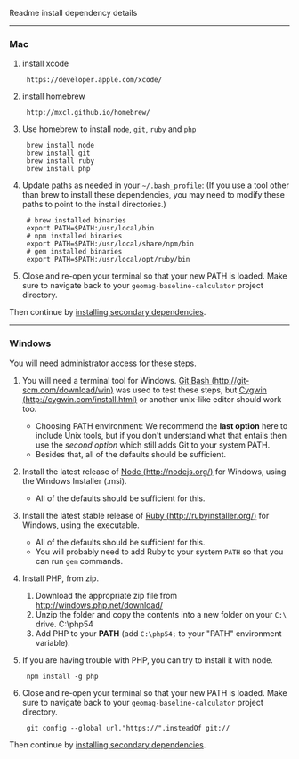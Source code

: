 Readme install dependency details

---
### Mac ###

1. install xcode

        https://developer.apple.com/xcode/

2. install homebrew

        http://mxcl.github.io/homebrew/

3. Use homebrew to install `node`, `git`, `ruby` and `php`

        brew install node
        brew install git
        brew install ruby
        brew install php

4. Update paths as needed in your `~/.bash_profile`:
   (If you use a tool other than brew to install these dependencies, you may
   need to modify these paths to point to the install directories.)

        # brew installed binaries
        export PATH=$PATH:/usr/local/bin
        # npm installed binaries
        export PATH=$PATH:/usr/local/share/npm/bin
        # gem installed binaries
        export PATH=$PATH:/usr/local/opt/ruby/bin

5. Close and re-open your terminal so that your new PATH is loaded.
   Make sure to navigate back to your `geomag-baseline-calculator` project
   directory.

Then continue by
[installing secondary dependencies](readme_dependency_install.md#secondary-dependencies).

---
### Windows ###
You will need administrator access for these steps.

1. You will need a terminal tool for Windows.
   [Git Bash (http://git-scm.com/download/win)](http://git-scm.com/download/win)
   was used to test these steps, but
   [Cygwin (http://cygwin.com/install.html)](http://cygwin.com/install.html)
   or another unix-like editor should work too.

   - Choosing PATH environment: We recommend the __last option__ here to include
     Unix tools, but if you don't understand what that entails then use the
     _second option_ which still adds Git to your system PATH.
   - Besides that, all of the defaults should be sufficient.

2. Install the latest release of
   [Node (http://nodejs.org/)](http://nodejs.org/) for
   Windows, using the Windows Installer (.msi).

   - All of the defaults should be sufficient for this.

3. Install the latest stable release of
   [Ruby (http://rubyinstaller.org/)](http://rubyinstaller.org/) for Windows,
   using the executable.

   - All of the defaults should be sufficient for this.
   - You will probably need to add Ruby to your system `PATH` so that you
     can run `gem` commands.

4. Install PHP, from zip.
   1. Download the appropriate zip file from http://windows.php.net/download/
   2. Unzip the folder and copy the contents into a new folder on your `C:\`
     drive.
        C:\php54
   3. Add PHP to your **PATH** (add `C:\php54;` to your "PATH" environment
     variable).

5. If you are having trouble with PHP, you can try to install it with node.

        npm install -g php

6. Close and re-open your terminal so that your new PATH is loaded.
   Make sure to navigate back to your `geomag-baseline-calculator` project
   directory.

        git config --global url."https://".insteadOf git://

Then continue by
[installing secondary dependencies](readme_dependency_install.md#secondary-dependencies).
